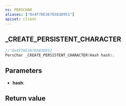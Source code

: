```yaml
---
ns: PERSCHAR
aliases: ["0x4F76E3676583D951"]
apiset: client
---
```

## _CREATE_PERSISTENT_CHARACTER

```c
// 0x4F76E3676583D951
PersChar _CREATE_PERSISTENT_CHARACTER(Hash hash);
```


## Parameters
* **hash**:

## Return value

